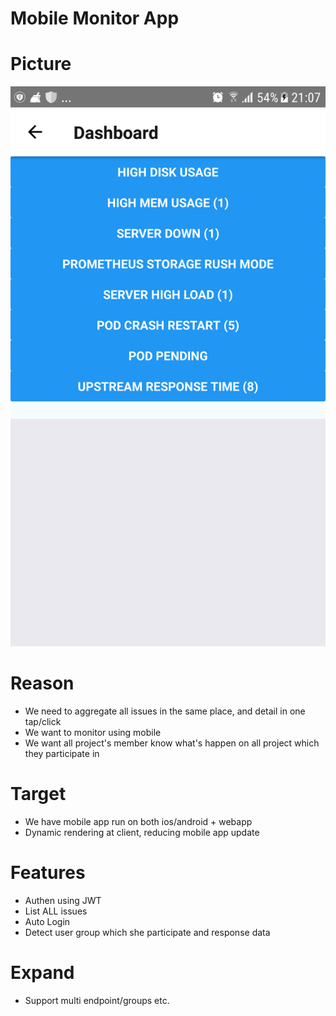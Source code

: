 # Mobile Monitor App

# Picture

![alt text](https://raw.githubusercontent.com/suker200/mobile_monitor_app/master/23224686_1553046081442338_997096056_o.png)

# Reason
- We need to aggregate all issues in the same place, and detail in one tap/click
- We want to monitor using mobile
- We want all project's member know what's happen on all project which they participate in

# Target
- We have mobile app run on both ios/android + webapp
- Dynamic rendering at client, reducing mobile app update

# Features
- Authen using JWT
- List ALL issues
- Auto Login
- Detect user group which she participate and response data

# Expand
- Support multi endpoint/groups etc.

